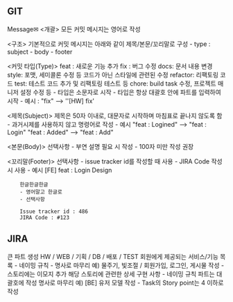 
**GIT**
-------------------------------------------
Message✉
<개괄>
    모든 커밋 메시지는 영어로 작성

<구조>
    기본적으로 커밋 메시지는 아래와 같이 제목/본문/꼬리말로 구성
    - type : subject
    - body
    - footer

<커밋 타입(Type)>
    feat : 새로운 기능 추가
    fix : 버그 수정
    docs: 문서 내용 변경
    style: 포맷,  세미콜론 수정 등 코드가 아닌 스타일에 관련된 수정
    refactor: 리팩토링 코드
    test: 테스트 코드 추가 및 리팩토링 테스트 등
    chore: build task 수정, 프로젝트 매니저 설정 수정 등
    - 타입은 소문자로 시작
    - 타입은 항상 대괄호 안에 파트를 입력하여 시작
    - 예시
        : "fix" --> ''[HW] fix'


<제목(Subject)>
    제목은 50자 이내로, 대문자로 시작하며 마침표로 끝나지 않도록 함
    - 과거시제를 사용하지 않고 명령어로 작성
    - 예시
        "feat : Logined" --> "feat : Login"
        "feat : Added" --> "feat : Add"

<본문(Body)>
    선택사항
    - 부연 설명 필요 시 작성
    - 100자 미만 작성 권장

<꼬리말(Footer)>
    선택사항
    - issue tracker id를 작성할 때 사용
    - JIRA Code 작성 시 사용
    - 예시
        [FE] feat : Login Design

        한글한글한글
        - 영어말고 한글로
        - 선택사항

        Issue tracker id : 486
        JIRA Code : #123


**JIRA**
-------------------------------------------
<Epic>
    큰 파트 생성
    HW / WEB / 기획 / DB / 배포 / TEST

<Story>
    회원에게 제공되는 서비스/기능 목록
    - 네이밍 규칙 - 명사로 마무리
        예) 물주기, 빛조절 / 회원가입, 로그인, 게시물 작성
    - 스토리에는 이모지 추가

<Task>
    해당 스토리에 관련한 상세 구현 사항
    - 네이밍 규칙
        파트는 대괄호에 작성
        명사로 마무리
            예) [BE] 유저 모델 작성
    - Task의 Story point는 4 이하로 작성